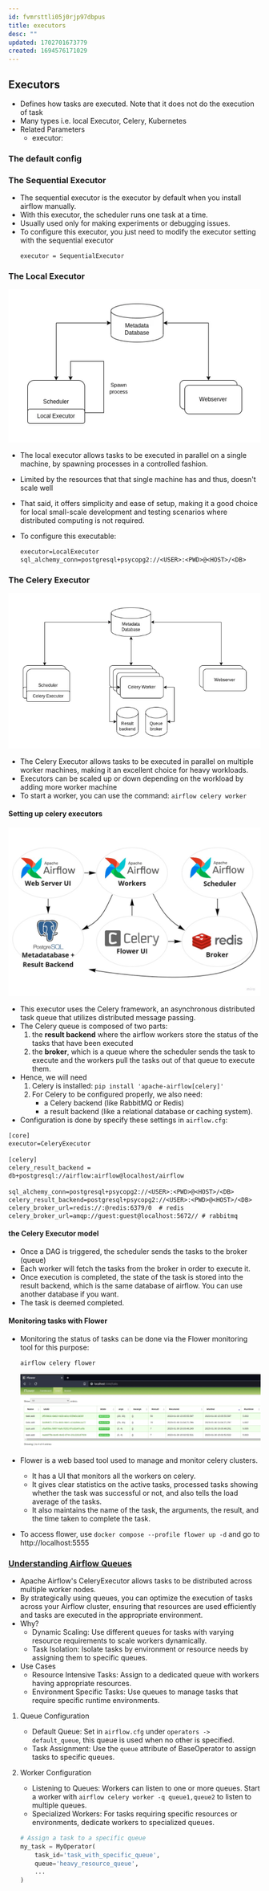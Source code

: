 ```yaml
---
id: fvmrsttli05j0rjp97dbpus
title: executors
desc: ""
updated: 1702701673779
created: 1694576171029
---
```


## Executors

-   Defines how tasks are executed. Note that it does not do the execution of task
-   Many types i.e. local Executor, Celery, Kubernetes
-   Related Parameters
    -   executor:

### The default config

### The Sequential Executor

-   The sequential executor is the executor by default when you install airflow manually.
-   With this executor, the scheduler runs one task at a time.
-   Usually used only for making experiments or debugging issues.
-   To configure this executor, you just need to modify the executor setting with the sequential executor
    ```raw
    executor = SequentialExecutor
    ```

### The Local Executor
![Alt text](airflow_executors_local.png)
-   The local executor allows tasks to be executed in parallel on a single machine, by spawning processes in a controlled fashion.
-   Limited by the resources that that single machine has and thus, doesn't scale well
-   That said, it offers simplicity and ease of setup, making it a good choice for local small-scale development and testing scenarios where distributed computing is not required.


-   To configure this executable:
    ```raw
    executor=LocalExecutor
    sql_alchemy_conn=postgresql+psycopg2://<USER>:<PWD>@<HOST>/<DB>
    ```

### The Celery Executor
![Alt text](airflow_executors_celery.png)
-   The Celery Executor allows tasks to be executed in parallel on multiple worker machines, making it an excellent choice for heavy workloads.
-   Executors can be scaled up or down depending on the workload by adding more worker machine
-   To start a worker, you can use the command: `airflow celery worker`

#### Setting up celery executors

![Alt text](airflow_executor_celery_components.png)

-   This executor uses the Celery framework, an asynchronous distributed task queue that utilizes distributed message passing.
-   The Celery queue is composed of two parts:
    1.  the **result backend** where the airflow workers store the status of the tasks that have been executed
    2.  the **broker**, which is a queue where the scheduler sends the task to execute and the workers pull the tasks out of that queue to execute them.
-   Hence, we will need
    1. Celery is installed: `pip install 'apache-airflow[celery]'`
    2. For Celery to be configured properly, we also need:
        - a Celery backend (like RabbitMQ or Redis)
        - a result backend (like a relational database or caching system).
-   Configuration is done by specify these settings in `airflow.cfg`:

```raw
[core]
executor=CeleryExecutor

[celery]
celery_result_backend = db+postgresql://airflow:airflow@localhost/airflow

sql_alchemy_conn=postgresql+psycopg2://<USER>:<PWD>@<HOST>/<DB>
celery_result_backend=postgresql+psycopg2://<USER>:<PWD>@<HOST>/<DB>
celery_broker_url=redis://:@redis:6379/0  # redis
celery_broker_url=amqp://guest:guest@localhost:5672// # rabbitmq
```

#### the Celery Executor model

-   Once a DAG is triggered, the scheduler sends the tasks to the broker (queue)
-   Each worker will fetch the tasks from the broker in order to execute it.
-   Once execution is completed, the state of the task is stored into the result backend, which is the same database of airflow. You can use another database if you want.
-   The task is deemed completed.

#### Monitoring tasks with Flower

-   Monitoring the status of tasks can be done via the Flower monitoring tool for this purpose:

    ```bash
    airflow celery flower
    ```

    ![Alt text](airflow_flower_ui.png)

-   Flower is a web based tool used to manage and monitor celery clusters.
    -   It has a UI that monitors all the workers on celery.
    -   It gives clear statistics on the active tasks, processed tasks showing whether the task was successful or not, and also tells the load average of the tasks.
    -   It also maintains the name of the task, the arguments, the result, and the time taken to complete the task.
-   To access flower, use `docker compose --profile flower up -d` and go to http://localhost:5555

### [Understanding Airflow Queues](https://www.restack.io/docs/airflow-knowledge-apache-airflow-queue-management)

-   Apache Airflow's CeleryExecutor allows tasks to be distributed across multiple worker nodes.
-   By strategically using queues, you can optimize the execution of tasks across your Airflow cluster, ensuring that resources are used efficiently and tasks are executed in the appropriate environment.
-   Why?
    -   Dynamic Scaling: Use different queues for tasks with varying resource requirements to scale workers dynamically.
    -   Task Isolation: Isolate tasks by environment or resource needs by assigning them to specific queues.
-   Use Cases
    -   Resource Intensive Tasks: Assign to a dedicated queue with workers having appropriate resources.
    -   Environment Specific Tasks: Use queues to manage tasks that require specific runtime environments.

1. Queue Configuration
    - Default Queue: Set in `airflow.cfg` under `operators -> default_queue`, this queue is used when no other is specified.
    - Task Assignment: Use the `queue` attribute of BaseOperator to assign tasks to specific queues.
2. Worker Configuration

    - Listening to Queues: Workers can listen to one or more queues. Start a worker with `airflow celery worker -q queue1,queue2` to listen to multiple queues.
    - Specialized Workers: For tasks requiring specific resources or environments, dedicate workers to specialized queues.

    ```py
    # Assign a task to a specific queue
    my_task = MyOperator(
        task_id='task_with_specific_queue',
        queue='heavy_resource_queue',
        ...
    )
    ```
